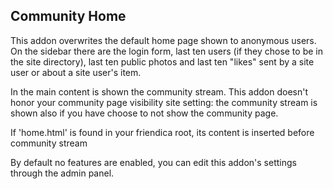 Community Home
--------------

This addon overwrites the default home page shown to anonymous users.
On the sidebar there are the login form, last ten users (if they chose
to be in the site directory), last ten public photos and last ten
"likes" sent by a site user or about a site user's item.

In the main content is shown the community stream. This addon doesn't
honor your community page visibility site setting: the community
stream is shown also if you have choose to not show the community page.

If 'home.html' is found in your friendica root, its content is inserted
before community stream

By default no features are enabled, you can edit this addon's settings
through the admin panel.